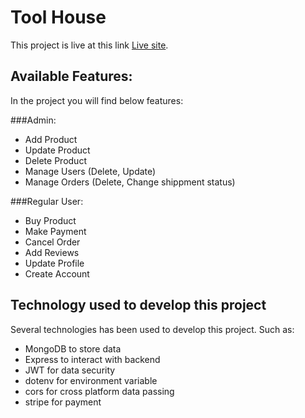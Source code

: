 # Tool House

This project is live at this link [Live site](https://tool-house-3896b.web.app/dashboard ).

## Available Features:

In the project you will find below features:

###Admin:
* Add Product
* Update Product
* Delete Product
* Manage Users (Delete, Update)
* Manage Orders (Delete, Change shippment status)

###Regular User:
* Buy Product
* Make Payment
* Cancel Order
* Add Reviews
* Update Profile
* Create Account

## Technology used to develop this project

Several technologies has been used to develop this project. Such as:

* MongoDB to store data
* Express to interact with backend
* JWT for data security
* dotenv for environment variable
* cors for cross platform data passing
* stripe for payment